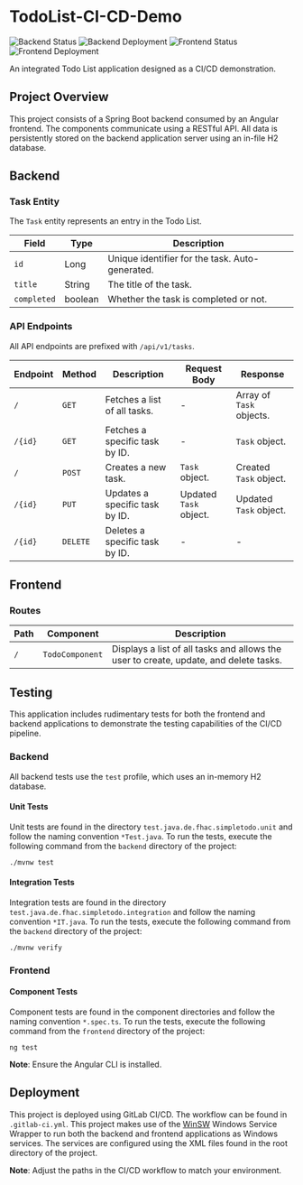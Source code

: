 # TodoList-CI-CD-Demo

![Backend Status](https://gitlab.fz-juelich.de/ptj-spf4/ptj-spf-4-se/continuous-integration-example/badges/main/pipeline.svg?job=integration-test-backend)
![Backend Deployment](https://gitlab.fz-juelich.de/ptj-spf4/ptj-spf-4-se/continuous-integration-example/badges/main/pipeline.svg?job=deploy-backend)
![Frontend Status](https://gitlab.fz-juelich.de/ptj-spf4/ptj-spf-4-se/continuous-integration-example/badges/main/pipeline.svg?job=test-frontend)
![Frontend Deployment](https://gitlab.fz-juelich.de/ptj-spf4/ptj-spf-4-se/continuous-integration-example/badges/main/pipeline.svg?job=deploy-frontend)

An integrated Todo List application designed as a CI/CD demonstration.

## Project Overview

This project consists of a Spring Boot backend consumed by an Angular frontend. The components communicate using a 
RESTful API. All data is persistently stored on the backend application server using an in-file H2 database.

## Backend

### Task Entity

The `Task` entity represents an entry in the Todo List.

| Field        | Type          | Description                                        |
|--------------|---------------|----------------------------------------------------|
| `id`         | Long          | Unique identifier for the task. Auto-generated.    |
| `title`      | String        | The title of the task.                             |
| `completed`  | boolean       | Whether the task is completed or not.              |

### API Endpoints

All API endpoints are prefixed with `/api/v1/tasks`.

| Endpoint          | Method   | Description                             | Request Body             | Response                       |
|-------------------|----------|-----------------------------------------|--------------------------|--------------------------------|
| `/`               | `GET`    | Fetches a list of all tasks.            | -                        | Array of `Task` objects.       |
| `/{id}`           | `GET`    | Fetches a specific task by ID.          | -                        | `Task` object.                 |
| `/`               | `POST`   | Creates a new task.                     | `Task` object.           | Created `Task` object.         |
| `/{id}`           | `PUT`    | Updates a specific task by ID.          | Updated `Task` object.   | Updated `Task` object.         |
| `/{id}`           | `DELETE` | Deletes a specific task by ID.          | -                        | -                              |

## Frontend

### Routes

| Path          | Component         | Description                                                                               |
|---------------|-------------------|-------------------------------------------------------------------------------------------|
| `/`           | `TodoComponent`   | Displays a list of all tasks and allows the user to create, update, and delete tasks.     |

## Testing

This application includes rudimentary tests for both the frontend and backend applications to demonstrate the testing 
capabilities of the CI/CD pipeline.

### Backend

All backend tests use the `test` profile, which uses an in-memory H2 database.

#### Unit Tests

Unit tests are found in the directory `test.java.de.fhac.simpletodo.unit` and follow the naming convention `*Test.java`.
To run the tests, execute the following command from the `backend` directory of the project:

```shell
./mvnw test
```

#### Integration Tests

Integration tests are found in the directory `test.java.de.fhac.simpletodo.integration` and follow the naming convention 
`*IT.java`. To run the tests, execute the following command from the `backend` directory of the project:

```shell
./mvnw verify
```

### Frontend

#### Component Tests
Component tests are found in the component directories and follow the naming convention `*.spec.ts`. To run the 
tests, execute the following command from the `frontend` directory of the project:

```shell
ng test
```

**Note**: Ensure the Angular CLI is installed.

## Deployment

This project is deployed using GitLab CI/CD. The workflow can be found in `.gitlab-ci.yml`. This project
makes use of the [WinSW](https://github.com/winsw/winsw) Windows Service Wrapper to run both the backend and frontend 
applications as Windows services. The services are configured using the XML files found in the root directory of the
project.

**Note**: Adjust the paths in the CI/CD workflow to match your environment.
